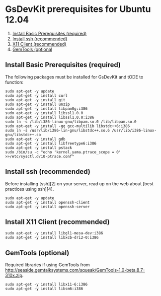 # GsDevKit prerequisites for Ubuntu 12.04

1. [Install Basic Prerequisites (required)](#install-basic-prerequisites-required)
3. [Install ssh (recommended)](#install-ssh-recommended)
4. [X11 Client (recommended)](#install-x11-client-recommended)
5. [GemTools (optional](#gemtools-optional)

## Install Basic Prerequisites (required)

The following packages must be installed for GsDevKit and tODE to function:

```
sudo apt-get -y update
sudo apt-get -y install curl
sudo apt-get -y install git
sudo apt-get -y install unzip
sudo apt-get -y install libpam0g:i386
sudo apt-get -y install libssl1.0.0
sudo apt-get -y install libssl1.0.0:i386
sudo ln -s /lib/i386-linux-gnu/libpam.so.0 /lib/libpam.so.0
sudo apt-get -y install -qq gcc-multilib libstdc++6:i386
sudo ln -s /usr/lib/i386-lin-gnu/libstdc++.so.6 /usr/lib/i386-linux-gnu/libstdc++.so
sudo apt-get -y install gdb
sudo apt-get -y install libfreetype6:i386
sudo apt-get -y install pstack
sudo /bin/su -c "echo 'kernel.yama.ptrace_scope = 0' >>/etc/sysctl.d/10-ptrace.conf"
```

## Install ssh (recommended)
Before installing [ssh][2] on your server, read up on the web about [best practices using ssh][4].

```
sudo apt-get -y update
sudo apt-get -y install openssh-client
sudo apt-get -y install openssh-server
```

## Install X11 Client (recommended)

```
sudo apt-get -y install libgl1-mesa-dev:i386
sudo apt-get -y install libxcb-dri2-0:i386
```

## GemTools (optional)
Required libraries if using GemTools from http://seaside.gemtalksystems.com/squeak/GemTools-1.0-beta.8.7-310x.zip.

```
sudo apt-get -y install libx11-6:i386
sudo apt-get -y install libsm6:i386
```
